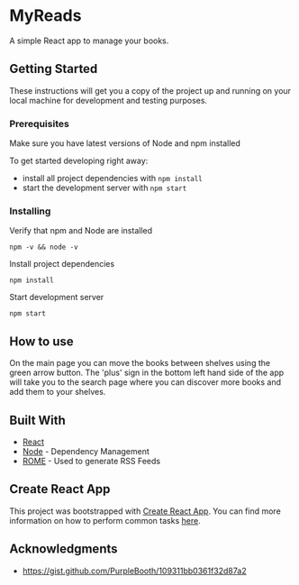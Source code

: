 # MyReads

A simple React app to manage your books.

## Getting Started

These instructions will get you a copy of the project up and running on your local machine for development and testing purposes.

### Prerequisites

Make sure you have latest versions of Node and npm installed

To get started developing right away:

* install all project dependencies with `npm install`
* start the development server with `npm start`

### Installing

Verify that npm and Node are installed

```
npm -v && node -v
```

Install project dependencies

```
npm install
```

Start development server

```
npm start
```

## How to use

On the main page you can move the books between shelves using the green arrow button.
The 'plus' sign in the bottom left hand side of the app will take you to the search page where you can discover more books and add them to your shelves.

## Built With

* [React](https://reactjs.org/)
* [Node](https://nodejs.org/en/) - Dependency Management
* [ROME](https://rometools.github.io/rome/) - Used to generate RSS Feeds

## Create React App

This project was bootstrapped with [Create React App](https://github.com/facebookincubator/create-react-app). You can find more information on how to perform common tasks [here](https://github.com/facebookincubator/create-react-app/blob/master/packages/react-scripts/template/README.md).

## Acknowledgments

* https://gist.github.com/PurpleBooth/109311bb0361f32d87a2
